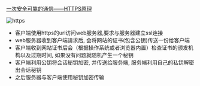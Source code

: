 

[一次安全可靠的通信——HTTPS原理](https://developers.weixin.qq.com/community/develop/article/doc/000046a5fdc7802a15f7508b556413)

![https](https://imgkr.cn-bj.ufileos.com/7c9d2e38-6910-47b0-8712-e8f3e44872aa.png)


* 客户端使用https的url访问web服务器,要求与服务器建立ssl连接
* web服务器收到客户端请求后, 会将网站的证书(包含公钥)传送一份给客户端
* 客户端收到网站证书后会（根据操作系统或者浏览器内置）检查证书的颁发机构以及过期时间, 如果没有问题就随机产生一个秘钥
* 客户端利用公钥将会话秘钥加密, 并传送给服务端, 服务端利用自己的私钥解密出会话秘钥
* 之后服务器与客户端使用秘钥加密传输
